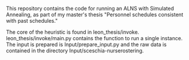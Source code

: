 This repository contains the code for running an ALNS with Simulated Annealing, as part of my master's thesis "Personnel schedules consistent with past schedules."

The core of the heuristic is found in leon_thesis/invoke. leon_thesis/invoke/main.py contains the function to run a single instance. 
The input is prepared is Input/prepare_input.py and the raw data is contained in the directory Input/sceschia-nurserostering.
